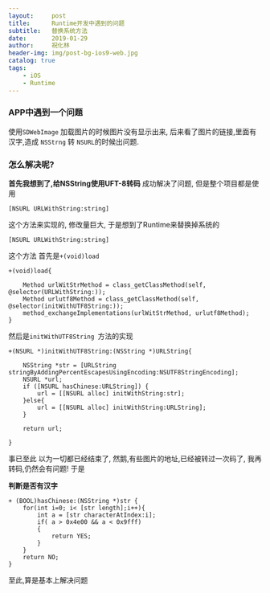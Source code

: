 ```yaml
---
layout:     post
title:      Runtime开发中遇到的问题
subtitle:   替换系统方法
date:       2019-01-29
author:     祝化林
header-img: img/post-bg-ios9-web.jpg
catalog: true
tags:
    - iOS
    - Runtime
---
```



### APP中遇到一个问题  

使用`SDWebImage` 加载图片的时候图片没有显示出来, 后来看了图片的链接,里面有汉字,造成 `NSStrng` 转 `NSURL`的时候出问题.  

### 怎么解决呢?

**首先我想到了,给NSString使用UFT-8转码**
成功解决了问题, 但是整个项目都是使用
```
[NSURL URLWithString:string]
```
这个方法来实现的, 修改量巨大,
于是想到了Runtime来替换掉系统的

```
[NSURL URLWithString:string]
```
这个方法
首先是`+(void)load`

```
+(void)load{
    
    Method urlWitStrMethod = class_getClassMethod(self, @selector(URLWithString:));
    Method urlutf8Method = class_getClassMethod(self, @selector(initWithUTF8String:));
    method_exchangeImplementations(urlWitStrMethod, urlutf8Method);
}
```

然后是`initWithUTF8String `方法的实现

```
+(NSURL *)initWithUTF8String:(NSString *)URLString{
    
    NSString *str = [URLString stringByAddingPercentEscapesUsingEncoding:NSUTF8StringEncoding];
    NSURL *url;
    if ([NSURL hasChinese:URLString]) {
        url = [[NSURL alloc] initWithString:str];
    }else{
        url = [[NSURL alloc] initWithString:URLString];
    }
    
    return url;
    
}
```
事已至此 以为一切都已经结束了,
然鹅,有些图片的地址,已经被转过一次码了, 我再转码,仍然会有问题!
于是

**判断是否有汉字**

```
+ (BOOL)hasChinese:(NSString *)str {
    for(int i=0; i< [str length];i++){
        int a = [str characterAtIndex:i];
        if( a > 0x4e00 && a < 0x9fff)
        {
            return YES;
        }
    }
    return NO;
}
```

至此,算是基本上解决问题
